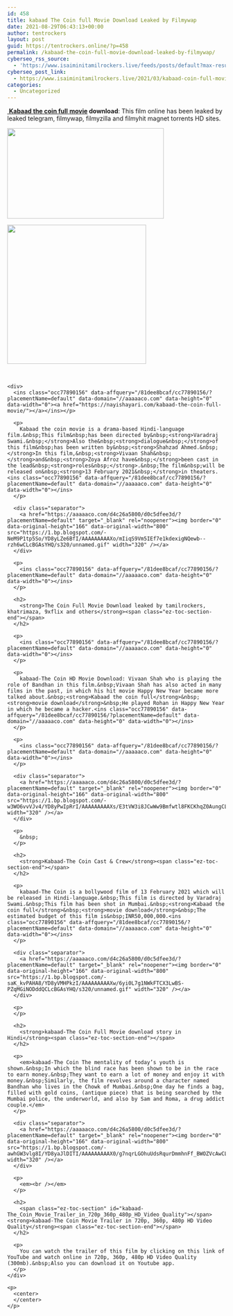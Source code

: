 ```yaml
---
id: 458
title: kabaad The Coin full Movie Download Leaked by Filmywap
date: 2021-08-29T06:43:13+00:00
author: tentrockers
layout: post
guid: https://tentrockers.online/?p=458
permalink: /kabaad-the-coin-full-movie-download-leaked-by-filmywap/
cyberseo_rss_source:
  - 'https://www.isaiminitamilrockers.live/feeds/posts/default?max-results=150&start-index=151'
cyberseo_post_link:
  - https://www.isaiminitamilrockers.live/2021/03/kabaad-coin-full-movie-download-leaked.html
categories:
  - Uncategorized
---
```

<meta content="&nbsp; Kabaad the coin full &nbsp; movie download : This film online has been leaked by leaked telegram, filmywap, filmyzilla and filmyhit magnet tor..." name="twitter:description" />

  


<center>
</center>

<a href="https://nayishayari.com/kabaad-the-coin-full-movie/" target="_blank" rel="noopener">&nbsp;<strong>Kabaad the coin full</strong><span face="Verdana, Geneva, sans-serif">&nbsp;</span></a>**<a href="https://nayishayari.com/kabaad-the-coin-full-movie/" target="_blank" rel="noopener">movie</a> download**<span face="Verdana, Geneva, sans-serif">: This film online has been leaked by leaked telegram, filmywap, filmyzilla and filmyhit magnet torrents HD sites.</span><ins class="occ77890156" data-affquery="/81dee8bcaf/cc77890156/?placementName=default" data-domain="//aaaaaco.com" data-height="0" data-width="0"></ins>

<div>
  <div class="separator">
    <a href="https://1.bp.blogspot.com/-lUU3lXBM8Js/YD8x6EGEm1I/AAAAAAAAAXc/_nmozFp4DxwR09xNt2uBTcUiJPY8MC97QCLcBGAsYHQ/s1280/maxresdefault%2B%25282%2529.jpg"><img loading="lazy" border="0" data-original-height="720" data-original-width="1280" height="208" src="https://1.bp.blogspot.com/-lUU3lXBM8Js/YD8x6EGEm1I/AAAAAAAAAXc/_nmozFp4DxwR09xNt2uBTcUiJPY8MC97QCLcBGAsYHQ/w361-h208/maxresdefault%2B%25282%2529.jpg" width="361" /></a>
  </div>
  
  <p>
  </p>
  
  <div class="separator">
    <a href="https://nayishayari.com/kabaad-the-coin-full-movie/" target="_blank" rel="noopener"><img border="0" data-original-height="166" data-original-width="800" src="https://1.bp.blogspot.com/-fDgpa4SkYKM/YD8yDIjnWvI/AAAAAAAAAXg/FmbMpeIbET4CKcreYvLzji1md0oliGOIQCLcBGAsYHQ/s320/unnamed.gif" width="320" /></a>
  </div>
  
  <p>
    <span face="Verdana, Geneva, sans-serif"><br /></span></div> 
    
    <div>
      <ins class="occ77890156" data-affquery="/81dee8bcaf/cc77890156/?placementName=default" data-domain="//aaaaaco.com" data-height="0" data-width="0"><a href="https://nayishayari.com/kabaad-the-coin-full-movie/"></a></ins></p> 
      
      <p>
        Kabaad the coin movie is a drama-based Hindi-language film.&nbsp;This film&nbsp;has been directed by&nbsp;<strong>Varadraj Swami.&nbsp;</strong>Also the&nbsp;<strong>dialogue&nbsp;</strong>of this film&nbsp;has been written by&nbsp;<strong>Shahzad Ahmed.&nbsp;</strong>In this film,&nbsp;<strong>Vivaan Shah&nbsp;</strong>and&nbsp;<strong>Zoya Afroz have&nbsp;</strong>been cast in the lead&nbsp;<strong>roles&nbsp;</strong>.&nbsp;The film&nbsp;will be released on&nbsp;<strong>13 February 2021&nbsp;</strong>in theaters.<ins class="occ77890156" data-affquery="/81dee8bcaf/cc77890156/?placementName=default" data-domain="//aaaaaco.com" data-height="0" data-width="0"></ins>
      </p>
      
      <div class="separator">
        <a href="https://aaaaaco.com/d4c26a5800/d0c5dfee3d/?placementName=default" target="_blank" rel="noopener"><img border="0" data-original-height="166" data-original-width="800" src="https://1.bp.blogspot.com/-NeM9P1tp5So/YD8yLZe6BfI/AAAAAAAAAXo/mIiqS9Vm5IEf7e1kdexigNQewb--rzh6wCLcBGAsYHQ/s320/unnamed.gif" width="320" /></a>
      </div>
      
      <p>
        <ins class="occ77890156" data-affquery="/81dee8bcaf/cc77890156/?placementName=default" data-domain="//aaaaaco.com" data-height="0" data-width="0"></ins>
      </p>
      
      <h2>
        <strong>The Coin Full Movie Download leaked by tamilrockers, khatrimaza, 9xflix and others</strong><span class="ez-toc-section-end"></span>
      </h2>
      
      <p>
        <ins class="occ77890156" data-affquery="/81dee8bcaf/cc77890156/?placementName=default" data-domain="//aaaaaco.com" data-height="0" data-width="0"></ins>
      </p>
      
      <p>
        kabaad-The Coin HD Movie Download: Vivaan Shah who is playing the role of Bandhan in this film.&nbsp;Vivaan Shah has also acted in many films in the past, in which his hit movie Happy New Year became more talked about.&nbsp;<strong>Kabaad the coin full</strong>&nbsp;<strong>movie download</strong>&nbsp;He played Rohan in Happy New Year in which he became a hacker.<ins class="occ77890156" data-affquery="/81dee8bcaf/cc77890156/?placementName=default" data-domain="//aaaaaco.com" data-height="0" data-width="0"></ins>
      </p>
      
      <p>
        <ins class="occ77890156" data-affquery="/81dee8bcaf/cc77890156/?placementName=default" data-domain="//aaaaaco.com" data-height="0" data-width="0"></ins>
      </p>
      
      <div class="separator">
        <a href="https://aaaaaco.com/d4c26a5800/d0c5dfee3d/?placementName=default" target="_blank" rel="noopener"><img border="0" data-original-height="166" data-original-width="800" src="https://1.bp.blogspot.com/-w3WO6vvVJv4/YD8yPwIpRrI/AAAAAAAAAXs/E3tVW3i8JCwWw9Bmfwtl8FKCKhqZ0AungCLcBGAsYHQ/s320/unnamed.gif" width="320" /></a>
      </div>
      
      <p>
        &nbsp;
      </p>
      
      <h2>
        <strong>Kabaad-The Coin Cast & Crew</strong><span class="ez-toc-section-end"></span>
      </h2>
      
      <p>
        kabaad-The Coin is a bollywood film of 13 February 2021 which will be released in Hindi-language.&nbsp;This film is directed by Varadraj Swami.&nbsp;This film has been shot in Mumbai.&nbsp;<strong>Kabaad the coin full</strong>&nbsp;<strong>movie download</strong>&nbsp;The estimated budget of this film is&nbsp;INR50,000,000.<ins class="occ77890156" data-affquery="/81dee8bcaf/cc77890156/?placementName=default" data-domain="//aaaaaco.com" data-height="0" data-width="0"></ins>
      </p>
      
      <div class="separator">
        <a href="https://aaaaaco.com/d4c26a5800/d0c5dfee3d/?placementName=default" target="_blank" rel="noopener"><img border="0" data-original-height="166" data-original-width="800" src="https://1.bp.blogspot.com/-saK_kvPAHA8/YD8yVMHPkzI/AAAAAAAAAXw/6yi0L7g1NWkFTCX3LwBS-PZqMGiNODddQCLcBGAsYHQ/s320/unnamed.gif" width="320" /></a>
      </div>
      
      <p>
      </p>
      
      <h2>
        <strong>kabaad-The Coin Full Movie download story in Hindi</strong><span class="ez-toc-section-end"></span>
      </h2>
      
      <p>
        <em>kabaad-The Coin The mentality of today’s youth is shown.&nbsp;In which the blind race has been shown to be in the race to earn money.&nbsp;They want to earn a lot of money and enjoy it with money.&nbsp;Similarly, the film revolves around a character named Bandhan who lives in the Chowk of Mumbai.&nbsp;One day he finds a bag, filled with gold coins, (antique piece) that is being searched by the Mumbai police, the underworld, and also by Sam and Roma, a drug addict couple.</em>
      </p>
      
      <div class="separator">
        <a href="https://aaaaaco.com/d4c26a5800/d0c5dfee3d/?placementName=default" target="_blank" rel="noopener"><img border="0" data-original-height="166" data-original-width="800" src="https://1.bp.blogspot.com/-awhGW3vlg8I/YD8yaJlDITI/AAAAAAAAAX0/g7nqrLGOhuUdsRqurDmmhnFf_BWOZVcAwCLcBGAsYHQ/s320/unnamed.gif" width="320" /></a>
      </div>
      
      <p>
        <em><br /></em>
      </p>
      
      <h2>
        <span class="ez-toc-section" id="kabaad-The_Coin_Movie_Trailer_in_720p_360p_480p_HD_Video_Quality"></span><strong>kabaad-The Coin Movie Trailer in 720p, 360p, 480p HD Video Quality</strong><span class="ez-toc-section-end"></span>
      </h2>
      
      <p>
        You can watch the trailer of this film by clicking on this link of YouTube and watch online in 720p, 360p, 480p HD Video Quality (300mb).&nbsp;Also you can download it on Youtube app.
      </p>
    </div>
    
    <p>
      <center>
      </center>
    </p>
